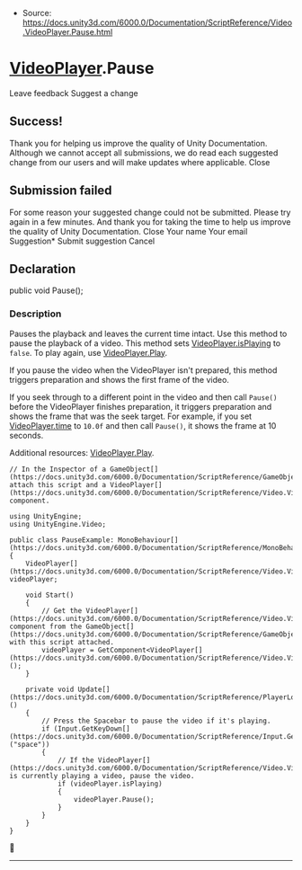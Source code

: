 * Source: https://docs.unity3d.com/6000.0/Documentation/ScriptReference/Video.VideoPlayer.Pause.html

#  [VideoPlayer](https://docs.unity3d.com/6000.0/Documentation/ScriptReference/Video.VideoPlayer.html).Pause
Leave feedback
Suggest a change
## Success!
Thank you for helping us improve the quality of Unity Documentation. Although we cannot accept all submissions, we do read each suggested change from our users and will make updates where applicable.
Close
## Submission failed
For some reason your suggested change could not be submitted. Please <a>try again</a> in a few minutes. And thank you for taking the time to help us improve the quality of Unity Documentation.
Close
Your name Your email Suggestion* Submit suggestion
Cancel
## Declaration
public void Pause(); 
### Description
Pauses the playback and leaves the current time intact.
Use this method to pause the playback of a video. This method sets [VideoPlayer.isPlaying](https://docs.unity3d.com/6000.0/Documentation/ScriptReference/Video.VideoPlayer-isPlaying.html) to `false`. To play again, use [VideoPlayer.Play](https://docs.unity3d.com/6000.0/Documentation/ScriptReference/Video.VideoPlayer.Play.html).   
  
If you pause the video when the VideoPlayer isn't prepared, this method triggers preparation and shows the first frame of the video.   
  
If you seek through to a different point in the video and then call `Pause()` before the VideoPlayer finishes preparation, it triggers preparation and shows the frame that was the seek target. For example, if you set [VideoPlayer.time](https://docs.unity3d.com/6000.0/Documentation/ScriptReference/Video.VideoPlayer-time.html) to `10.0f` and then call `Pause()`, it shows the frame at 10 seconds.  
  
Additional resources: [VideoPlayer.Play](https://docs.unity3d.com/6000.0/Documentation/ScriptReference/Video.VideoPlayer.Play.html).
```
// In the Inspector of a GameObject[](https://docs.unity3d.com/6000.0/Documentation/ScriptReference/GameObject.html), attach this script and a VideoPlayer[](https://docs.unity3d.com/6000.0/Documentation/ScriptReference/Video.VideoPlayer.html) component.   
  
using UnityEngine;
using UnityEngine.Video;  
  
public class PauseExample: MonoBehaviour[](https://docs.unity3d.com/6000.0/Documentation/ScriptReference/MonoBehaviour.html)
{
    VideoPlayer[](https://docs.unity3d.com/6000.0/Documentation/ScriptReference/Video.VideoPlayer.html) videoPlayer;   
  
    void Start()
    {
        // Get the VideoPlayer[](https://docs.unity3d.com/6000.0/Documentation/ScriptReference/Video.VideoPlayer.html) component from the GameObject[](https://docs.unity3d.com/6000.0/Documentation/ScriptReference/GameObject.html) with this script attached. 
        videoPlayer = GetComponent<VideoPlayer[](https://docs.unity3d.com/6000.0/Documentation/ScriptReference/Video.VideoPlayer.html)>();
    }  
  
    private void Update[](https://docs.unity3d.com/6000.0/Documentation/ScriptReference/PlayerLoop.Update.html)()
    {
        // Press the Spacebar to pause the video if it's playing. 
        if (Input.GetKeyDown[](https://docs.unity3d.com/6000.0/Documentation/ScriptReference/Input.GetKeyDown.html)("space"))
        {
            // If the VideoPlayer[](https://docs.unity3d.com/6000.0/Documentation/ScriptReference/Video.VideoPlayer.html) is currently playing a video, pause the video. 
            if (videoPlayer.isPlaying)
            {
                videoPlayer.Pause(); 
            }
        }
    }
}

```

* * *
